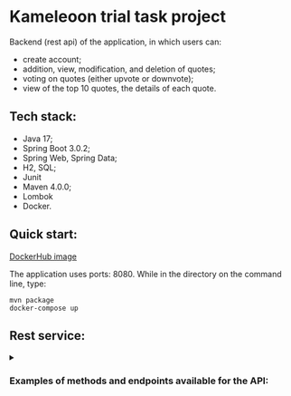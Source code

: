 # Kameleoon trial task project
Backend (rest api) of the application, in which users can:
- create account;
- addition, view, modification, and deletion of quotes;
- voting on quotes (either upvote or downvote);
- view of the top 10 quotes, the details of each quote.
## Tech stack:
- Java 17;
- Spring Boot 3.0.2;
- Spring Web, Spring Data;
- H2, SQL;
- Junit
- Maven 4.0.0;
- Lombok
- Docker.
## Quick start:
[DockerHub image](https://hub.docker.com/r/romanbatrakov/java-kameleoon-trial-task)

The application uses ports: 8080.
While in the directory on the command line, type:

`mvn package`  
`docker-compose up`
## Rest service:
<details>
    <summary><h3>Examples of methods and endpoints available for the API:</h3></summary>

- [(POST) create quote] - http://localhost:8080/quotes/{userId}
- [(GET) get quote] - http://localhost:8080/quotes/{quoteId}
- [(GET) get all quotes] - http://localhost:8080/quotes
- [(GET) get top quotes] - http://localhost:8080/quotes/top
- [(PATCH) update quote] - http://localhost:8080/quotes/{itemId}/{quoteId}
- [(DELETE) delete quote] - http://localhost:8080/quotes/{itemId}/{quoteId}
- [(POST) create vote] - http://localhost:8080/quotes/{itemId}/{quoteId}/{reaction}
- [(GET) get quote votes] - http://localhost:8080/quotes/{quoteId}/votes
- [(POST) create user] - http://localhost:8080/users

</details>
